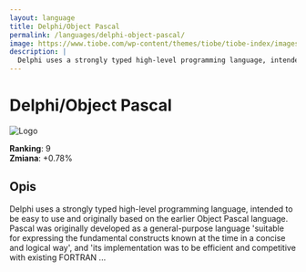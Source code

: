 ```yaml
---
layout: language
title: Delphi/Object Pascal
permalink: /languages/delphi-object-pascal/
image: https://www.tiobe.com/wp-content/themes/tiobe/tiobe-index/images/Delphi_Object_Pascal.png
description: |
  Delphi uses a strongly typed high-level programming language, intended to be easy to use and originally based on the earlier Object Pascal language. Pascal was originally developed as a general-purpose language 'suitable for expressing the fundamental constructs known at the time in a concise and logical way', and 'its implementation was to be efficient and competitive with existing FORTRAN ...
---
```


# Delphi/Object Pascal

![Logo](https://www.tiobe.com/wp-content/themes/tiobe/tiobe-index/images/Delphi_Object_Pascal.png)

**Ranking**: 9  
**Zmiana**: +0.78%    

## Opis

Delphi uses a strongly typed high-level programming language, intended to be easy to use and originally based on the earlier Object Pascal language. Pascal was originally developed as a general-purpose language 'suitable for expressing the fundamental constructs known at the time in a concise and logical way', and 'its implementation was to be efficient and competitive with existing FORTRAN ...
